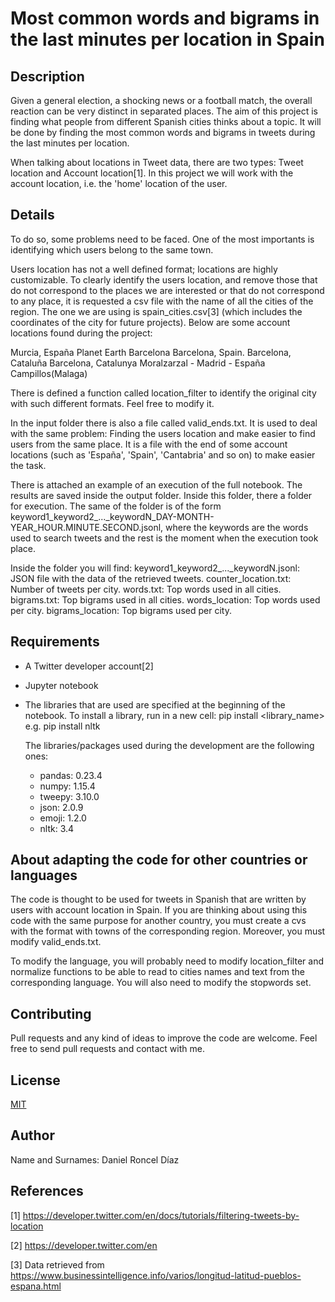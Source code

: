 # Most common words and bigrams in the last minutes per location in Spain

## Description

Given a general election, a shocking news or a football match, the overall reaction can be very distinct in separated places. The aim of this project is finding what people from different Spanish cities thinks about a topic. It will be done by finding the most common words and bigrams in tweets during the last minutes per location.

When talking about locations in Tweet data, there are two types: Tweet location and Account location[1]. In this project we will work with the account location, i.e. the 'home' location of the user.

## Details

To do so, some problems need to be faced. One of the most importants is identifying which users belong to the same town.

Users location has not a well defined format; locations are highly customizable. To clearly identify the users location, and remove those that do not correspond to the places we are interested or that do not correspond to any place, it is requested a csv file with the name of all the cities of the region. The one we are using is spain_cities.csv[3] (which includes the coordinates of the city for future projects). Below are some account locations found during the project:

Murcia, España
Planet Earth
Barcelona
Barcelona, Spain.
Barcelona, Cataluña
Barcelona, Catalunya
Moralzarzal - Madrid - España
Campillos(Malaga)

There is defined a function called location_filter to identify the original city with such different formats. Feel free to modify it.

In the input folder there is also a file called valid_ends.txt. It is used to deal with the same problem: Finding the users location and make easier to find users from the same place. It is a file with the end of some account locations (such as 'España', 'Spain', 'Cantabria' and so on) to make easier the task.

There is attached an example of an execution of the full notebook. The results are saved inside the output folder. Inside this folder, there a folder for execution. The same of the folder is of the form keyword1_keyword2_..._keywordN_DAY-MONTH-YEAR_HOUR.MINUTE.SECOND.jsonl, where the keywords are the words used to search tweets and the rest is the moment when the execution took place.

Inside the folder you will find:
	keyword1_keyword2_..._keywordN.jsonl: JSON file with the data of the retrieved tweets.
	counter_location.txt: Number of tweets per city.
	words.txt: Top words used in all cities.
	bigrams.txt: Top bigrams used in all cities.
	words_location: Top words used per city.
	bigrams_location: Top bigrams used per city.

## Requirements

* A Twitter developer account[2]
* Jupyter notebook
* The libraries that are used are specified at the beginning of the notebook. To install a library, run in a new cell:
	pip install <library_name>
	e.g.
	pip install nltk

  The libraries/packages used during the development are the following ones:
	* pandas: 0.23.4
	* numpy:  1.15.4
	* tweepy: 3.10.0
	* json:   2.0.9
	* emoji:  1.2.0
	* nltk:	  3.4

## About adapting the code for other countries or languages

The code is thought to be used for tweets in Spanish that are written by users with account location in Spain. If you are thinking about using this code with the same purpose for another country, you must create a cvs with the format with towns of the corresponding region. Moreover, you must modify valid_ends.txt.

To modify the language, you will probably need to modify location_filter and normalize functions to be able to read to cities names and text from the corresponding language. You will also need to modify the stopwords set.

## Contributing
Pull requests and any kind of ideas to improve the code are welcome. Feel free to send pull requests and contact with me.

## License
[MIT](https://choosealicense.com/licenses/mit/)

## Author
Name and Surnames: Daniel Roncel Díaz

## References
[1] https://developer.twitter.com/en/docs/tutorials/filtering-tweets-by-location

[2] https://developer.twitter.com/en

[3] Data retrieved from https://www.businessintelligence.info/varios/longitud-latitud-pueblos-espana.html
